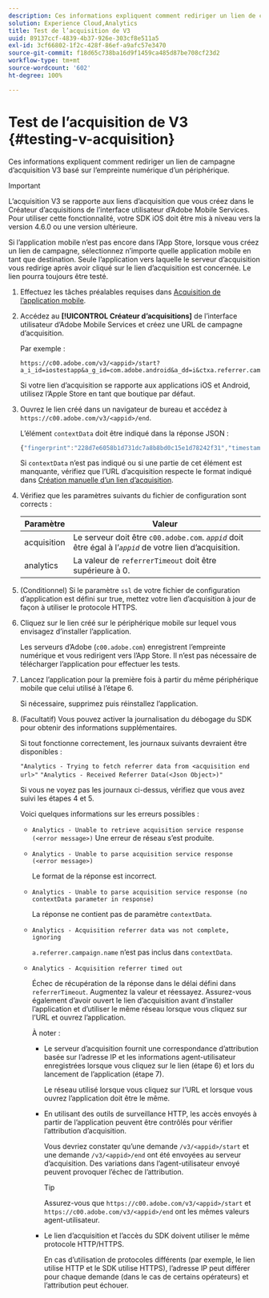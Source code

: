 ```yaml
---
description: Ces informations expliquent comment rediriger un lien de campagne d’acquisition V3 basé sur l’empreinte numérique d’un périphérique.
solution: Experience Cloud,Analytics
title: Test de l’acquisition de V3
uuid: 89137ccf-4839-4b37-926e-303cf8e511a5
exl-id: 3cf66802-1f2c-428f-86ef-a9afc57e3470
source-git-commit: f18d65c738ba16d9f1459ca485d87be708cf23d2
workflow-type: tm+mt
source-wordcount: '602'
ht-degree: 100%

---
```


# Test de l’acquisition de V3 {#testing-v-acquisition}

Ces informations expliquent comment rediriger un lien de campagne d’acquisition V3 basé sur l’empreinte numérique d’un périphérique.

>[!IMPORTANT]
>
>L’acquisition V3 se rapporte aux liens d’acquisition que vous créez dans le Créateur d’acquisitions de l’interface utilisateur d’Adobe Mobile Services. Pour utiliser cette fonctionnalité, votre SDK iOS doit être mis à niveau vers la version 4.6.0 ou une version ultérieure.

Si l’application mobile n’est pas encore dans l’App Store, lorsque vous créez un lien de campagne, sélectionnez n’importe quelle application mobile en tant que destination. Seule l’application vers laquelle le serveur d’acquisition vous redirige après avoir cliqué sur le lien d’acquisition est concernée. Le lien pourra toujours être testé.

1. Effectuez les tâches préalables requises dans [Acquisition de l’application mobile](/help/ios/acquisition-main/acquisition.md).
1. Accédez au **[!UICONTROL Créateur d’acquisitions]** de l’interface utilisateur d’Adobe Mobile Services et créez une URL de campagne d’acquisition.

   Par exemple :

   ```
   https://c00.adobe.com/v3/<appid>/start?a_i_id=iostestapp&a_g_id=com.adobe.android&a_dd=i&ctxa.referrer.campaign.name=name&ctxa.referrer.campaign.trackingcode=trackingcode
   ```


   Si votre lien d’acquisition se rapporte aux applications iOS et Android, utilisez l’Apple Store en tant que boutique par défaut.
1. Ouvrez le lien créé dans un navigateur de bureau et accédez à `https://c00.adobe.com/v3/<appid>/end`.

   L’élément `contextData` doit être indiqué dans la réponse JSON :

   ```js
   {"fingerprint":"228d7e6058b1d731dc7a8b8bd0c15e1d78242f31","timestamp":1457989293,"appguid":"","contextData":{"a.referrer.campaign.name":"name","a.referrer.campaign.trackingcode":"trackingcode"}}.
   ```

   Si `contextData` n’est pas indiqué ou si une partie de cet élément est manquante, vérifiez que l’URL d’acquisition respecte le format indiqué dans [Création manuelle d’un lien d’acquisition](/help/using/acquisition-main/c-marketing-links-builder/acquisition-link-manual.md).
1. Vérifiez que les paramètres suivants du fichier de configuration sont corrects :

   | Paramètre | Valeur |
   |--- |--- |
   | acquisition | Le serveur doit être `c00.adobe.com`. *`appid`* doit être égal à l’*`appid`* de votre lien d’acquisition. |
   | analytics | La valeur de `referrerTimeout` doit être supérieure à 0. |


1. (Conditionnel) Si le paramètre `ssl` de votre fichier de configuration d’application est défini sur true, mettez votre lien d’acquisition à jour de façon à utiliser le protocole HTTPS.
1. Cliquez sur le lien créé sur le périphérique mobile sur lequel vous envisagez d’installer l’application.

   Les serveurs d’Adobe (`c00.adobe.com`) enregistrent l’empreinte numérique et vous redirigent vers l’App Store. Il n’est pas nécessaire de télécharger l’application pour effectuer les tests.
1. Lancez l’application pour la première fois à partir du même périphérique mobile que celui utilisé à l’étape 6.

   Si nécessaire, supprimez puis réinstallez l’application.
1. (Facultatif) Vous pouvez activer la journalisation du débogage du SDK pour obtenir des informations supplémentaires.

   Si tout fonctionne correctement, les journaux suivants devraient être disponibles :

   `"Analytics - Trying to fetch referrer data from <acquisition end url>"`
   `"Analytics - Received Referrer Data(<Json Object>)"`

   Si vous ne voyez pas les journaux ci-dessus, vérifiez que vous avez suivi les étapes 4 et 5.

   Voici quelques informations sur les erreurs possibles :

   * `Analytics - Unable to retrieve acquisition service response (<error message>)`
Une erreur de réseau s’est produite.

   * `Analytics - Unable to parse acquisition service response (<error message>)`

      Le format de la réponse est incorrect.

   * `Analytics - Unable to parse acquisition service response (no contextData parameter in response)`

      La réponse ne contient pas de paramètre `contextData`.

   * `Analytics - Acquisition referrer data was not complete, ignoring`

      `a.referrer.campaign.name` n’est pas inclus dans `contextData`.

   * `Analytics - Acquisition referrer timed out`

      Échec de récupération de la réponse dans le délai défini dans `referrerTimeout`. Augmentez la valeur et réessayez. Assurez-vous également d’avoir ouvert le lien d’acquisition avant d’installer l’application et d’utiliser le même réseau lorsque vous cliquez sur l’URL et ouvrez l’application.

      À noter :

      * Le serveur d’acquisition fournit une correspondance d’attribution basée sur l’adresse IP et les informations agent-utilisateur enregistrées lorsque vous cliquez sur le lien (étape 6) et lors du lancement de l’application (étape 7).

         Le réseau utilisé lorsque vous cliquez sur l’URL et lorsque vous ouvrez l’application doit être le même.

      * En utilisant des outils de surveillance HTTP, les accès envoyés à partir de l’application peuvent être contrôlés pour vérifier l’attribution d’acquisition.

         Vous devriez constater qu’une demande `/v3/<appid>/start` et une demande `/v3/<appid>/end` ont été envoyées au serveur d’acquisition. Des variations dans l’agent-utilisateur envoyé peuvent provoquer l’échec de l’attribution.

         >[!TIP]
         >
         >Assurez-vous que `https://c00.adobe.com/v3/<appid>/start` et `https://c00.adobe.com/v3/<appid>/end` ont les mêmes valeurs agent-utilisateur.

      * Le lien d’acquisition et l’accès du SDK doivent utiliser le même protocole HTTP/HTTPS.

         En cas d’utilisation de protocoles différents (par exemple, le lien utilise HTTP et le SDK utilise HTTPS), l’adresse IP peut différer pour chaque demande (dans le cas de certains opérateurs) et l’attribution peut échouer.
